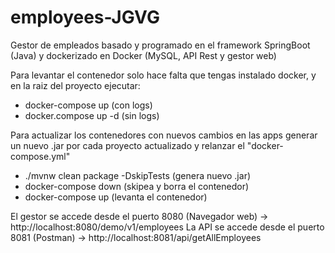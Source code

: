 # employees-JGVG
Gestor de empleados basado y programado en el framework SpringBoot (Java) y dockerizado en Docker (MySQL, API Rest y gestor web)

Para levantar el contenedor solo hace falta que tengas instalado docker, y en la raiz del proyecto ejecutar:
 - docker-compose up (con logs)
 - docker.compose up -d (sin logs)

Para actualizar los contenedores con nuevos cambios en las apps generar un nuevo .jar por cada proyecto actualizado y relanzar el "docker-compose.yml"
 - ./mvnw clean package -DskipTests (genera nuevo .jar)
 - docker-compose down (skipea y borra el contenedor)
 - docker-compose up (levanta el contenedor)

El gestor se accede desde el puerto 8080 (Navegador web) -> http://localhost:8080/demo/v1/employees
La API se accede desde el puerto 8081 (Postman) -> http://localhost:8081/api/getAllEmployees
